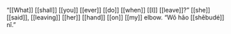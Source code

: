 “[[What]] [[shall]] [[you]] [[ever]] [[do]] [[when]] [[I]] [[leave]]?” [[she]] [[said]], [[leaving]] [[her]] [[hand]] [[on]] [[my]] elbow. “Wǒ hǎo [[shěbudé]] nǐ.”  
